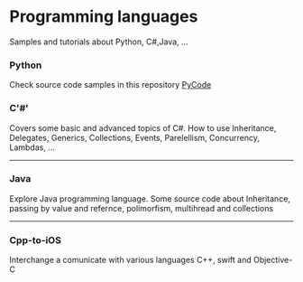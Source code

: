 # Programming languages

Samples and tutorials about Python, C#,Java, ...

### Python

Check source code samples in this repository [PyCode](https://github.com/NelsonBilber/py.thehardway)

### C'#'
Covers some basic and advanced topics of C#. How to use Inheritance, Delegates, Generics, Collections, Events, Parelellism, Concurrency, Lambdas, ...

---

### Java
Explore Java programming language. Some source code about Inheritance, passing by value and refernce, polimorfism, multihread and collections 

---
### Cpp-to-iOS
Interchange a comunicate with various languages C++, swift and Objective-C
